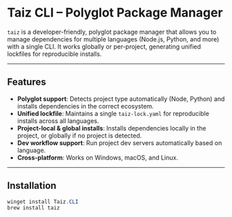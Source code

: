 # Taiz CLI – Polyglot Package Manager

`taiz` is a developer-friendly, polyglot package manager that allows you to manage dependencies for multiple languages (Node.js, Python, and more) with a single CLI. It works globally or per-project, generating unified lockfiles for reproducible installs.

---

## Features

- **Polyglot support**: Detects project type automatically (Node, Python) and installs dependencies in the correct ecosystem.
- **Unified lockfile**: Maintains a single `taiz-lock.yaml` for reproducible installs across all languages.
- **Project-local & global installs**: Installs dependencies locally in the project, or globally if no project is detected.
- **Dev workflow support**: Run project dev servers automatically based on language.
- **Cross-platform**: Works on Windows, macOS, and Linux.

---

## Installation

```powershell
winget install Taiz.CLI
brew install taiz
